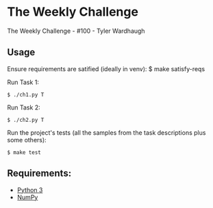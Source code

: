 
# The Weekly Challenge

The Weekly Challenge - #100 - Tyler Wardhaugh

## Usage

Ensure requirements are satified (ideally in venv):
    $ make satisfy-reqs

Run Task 1:

    $ ./ch1.py T

Run Task 2:

    $ ./ch2.py T

Run the project's tests (all the samples from the task descriptions plus some others):

    $ make test

## Requirements:
*   [Python 3](https://www.python.org/)
*   [NumPy](https://numpy.org/)
